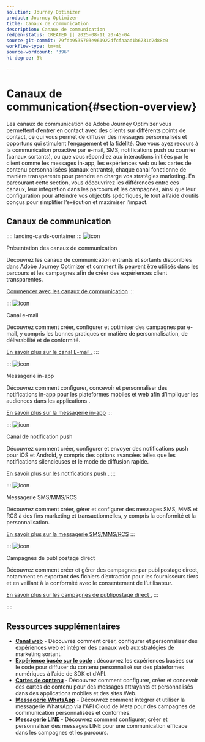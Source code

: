 ```yaml
---
solution: Journey Optimizer
product: Journey Optimizer
title: Canaux de communication
description: Canaux de communication
redpen-status: CREATED_||_2025-08-11_20-45-04
source-git-commit: 79fdb9535703e961922dfcfaaad1b6731d2d88c0
workflow-type: tm+mt
source-wordcount: '396'
ht-degree: 3%

---
```



# Canaux de communication{#section-overview}

Les canaux de communication de Adobe Journey Optimizer vous permettent d’entrer en contact avec des clients sur différents points de contact, ce qui vous permet de diffuser des messages personnalisés et opportuns qui stimulent l’engagement et la fidélité. Que vous ayez recours à la communication proactive par e-mail, SMS, notifications push ou courrier (canaux sortants), ou que vous répondiez aux interactions initiées par le client comme les messages in-app, les expériences web ou les cartes de contenu personnalisées (canaux entrants), chaque canal fonctionne de manière transparente pour prendre en charge vos stratégies marketing. En parcourant cette section, vous découvrirez les différences entre ces canaux, leur intégration dans les parcours et les campagnes, ainsi que leur configuration pour atteindre vos objectifs spécifiques, le tout à l’aide d’outils conçus pour simplifier l’exécution et maximiser l’impact.

## Canaux de communication

:::: landing-cards-container
:::
![icon](https://cdn.experienceleague.adobe.com/icons/book.svg)

Présentation des canaux de communication

Découvrez les canaux de communication entrants et sortants disponibles dans Adobe Journey Optimizer et comment ils peuvent être utilisés dans les parcours et les campagnes afin de créer des expériences client transparentes.

[Commencer avec les canaux de communication](../using/channels/gs-channels.md)
:::

:::
![icon](https://cdn.experienceleague.adobe.com/icons/envelope.svg)

Canal e-mail

Découvrez comment créer, configurer et optimiser des campagnes par e-mail, y compris les bonnes pratiques en matière de personnalisation, de délivrabilité et de conformité.

[En savoir plus sur le canal E-mail .](email-landing-page.md)
:::

:::
![icon](https://cdn.experienceleague.adobe.com/icons/mobile.svg)

Messagerie in-app

Découvrez comment configurer, concevoir et personnaliser des notifications in-app pour les plateformes mobiles et web afin d’impliquer les audiences dans les applications .

[En savoir plus sur la messagerie in-app](in-app-landing-page.md)
:::

:::
![icon](https://cdn.experienceleague.adobe.com/icons/bell.svg)

Canal de notification push

Découvrez comment créer, configurer et envoyer des notifications push pour iOS et Android, y compris des options avancées telles que les notifications silencieuses et le mode de diffusion rapide.

[En savoir plus sur les notifications push .](push-landing-page.md)
:::

:::
![icon](https://cdn.experienceleague.adobe.com/icons/comment-dots.svg)

Messagerie SMS/MMS/RCS

Découvrez comment créer, gérer et configurer des messages SMS, MMS et RCS à des fins marketing et transactionnelles, y compris la conformité et la personnalisation.

[En savoir plus sur la messagerie SMS/MMS/RCS](sms-landing-page.md)
:::

:::
![icon](https://cdn.experienceleague.adobe.com/icons/mail-bulk.svg)

Campagnes de publipostage direct

Découvrez comment créer et gérer des campagnes par publipostage direct, notamment en exportant des fichiers d’extraction pour les fournisseurs tiers et en veillant à la conformité avec le consentement de l’utilisateur.

[En savoir plus sur les campagnes de publipostage direct .](direct-mail-landing-page.md)
:::

::::


## Ressources supplémentaires

- **[Canal web](web-landing-page.md)** - Découvrez comment créer, configurer et personnaliser des expériences web et intégrer des canaux web aux stratégies de marketing sortant.
- **[Expérience basée sur le code](code-based-experience-landing-page.md)** : découvrez les expériences basées sur le code pour diffuser du contenu personnalisé sur des plateformes numériques à l’aide de SDK et d’API.
- **[Cartes de contenu](content-card-landing-page.md)** - Découvrez comment configurer, créer et concevoir des cartes de contenu pour des messages attrayants et personnalisés dans des applications mobiles et des sites Web.
- **[Messagerie WhatsApp](whatsapp-landing-page.md)** - Découvrez comment intégrer et utiliser la messagerie WhatsApp via l&#39;API Cloud de Meta pour des campagnes de communication personnalisées et conformes.
- **[Messagerie LINE](line-landing-page.md)** - Découvrez comment configurer, créer et personnaliser des messages LINE pour une communication efficace dans les campagnes et les parcours.
